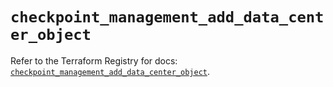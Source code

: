 # `checkpoint_management_add_data_center_object`

Refer to the Terraform Registry for docs: [`checkpoint_management_add_data_center_object`](https://registry.terraform.io/providers/checkpointsw/checkpoint/2.11.0/docs/resources/management_add_data_center_object).
